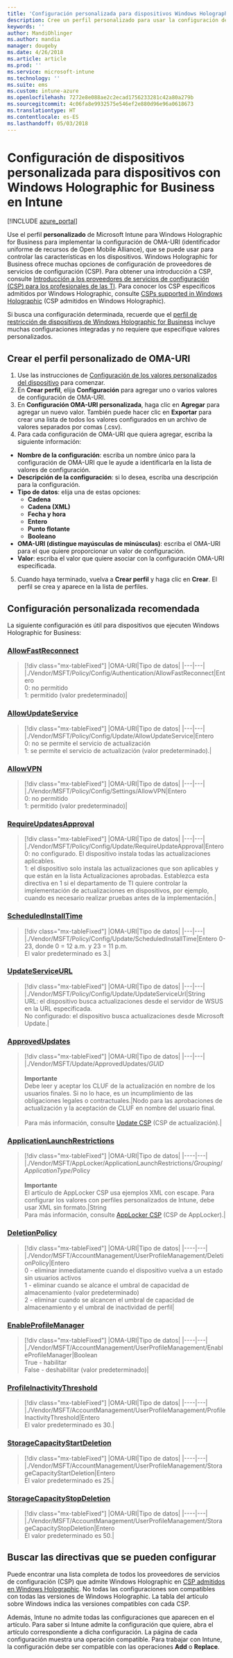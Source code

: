 ```yaml
---
title: 'Configuración personalizada para dispositivos Windows Holographic for Business en Microsoft Intune: Azure | Microsoft Docs'
description: Cree un perfil personalizado para usar la configuración de OMA-URI para dispositivos con Windows Holographic for Business en Microsoft Intune. Puede establecer las opciones de los proveedores de servicios de configuración (CSP) de directivas AllowFastReconnect, AllowVPN, AllowUpdateService, UpdateServiceURL, RequireUpdatesApproval, ApprovedUpdates y ApplicationLaunchRestrictions.
keywords: ''
author: MandiOhlinger
ms.author: mandia
manager: dougeby
ms.date: 4/26/2018
ms.article: article
ms.prod: ''
ms.service: microsoft-intune
ms.technology: ''
ms.suite: ems
ms.custom: intune-azure
ms.openlocfilehash: 7272e8e088ae2c2ecad1756233281c42a80a279b
ms.sourcegitcommit: 4c06fa8e9932575e546ef2e880d96e96a0618673
ms.translationtype: HT
ms.contentlocale: es-ES
ms.lasthandoff: 05/03/2018
---
```

# <a name="custom-device-settings-for-devices-running-windows-holographic-for-business-in-intune"></a>Configuración de dispositivos personalizada para dispositivos con Windows Holographic for Business en Intune

[!INCLUDE [azure_portal](./includes/azure_portal.md)]

 Use el perfil **personalizado** de Microsoft Intune para Windows Holographic for Business para implementar la configuración de OMA-URI (identificador uniforme de recursos de Open Mobile Alliance), que se puede usar para controlar las características en los dispositivos. Windows Holographic for Business ofrece muchas opciones de configuración de proveedores de servicios de configuración (CSP). Para obtener una introducción a CSP, consulte [Introducción a los proveedores de servicios de configuración (CSP) para los profesionales de las TI](https://technet.microsoft.com/itpro/windows/manage/how-it-pros-can-use-configuration-service-providers). Para conocer los CSP específicos admitidos por Windows Holographic, consulte [CSPs supported in Windows Holographic](https://docs.microsoft.com/windows/client-management/mdm/configuration-service-provider-reference#hololens) (CSP admitidos en Windows Holographic).

Si busca una configuración determinada, recuerde que el [perfil de restricción de dispositivos de Windows Holographic for Business](device-restrictions-windows-holographic.md) incluye muchas configuraciones integradas y no requiere que especifique valores personalizados.

## <a name="create-the-custom-oma-uri-profile"></a>Crear el perfil personalizado de OMA-URI

1. Use las instrucciones de [Configuración de los valores personalizados del dispositivo](custom-settings-configure.md) para comenzar.
2. En **Crear perfil**, elija **Configuración** para agregar uno o varios valores de configuración de OMA-URI.
3. En **Configuración OMA-URI personalizada**, haga clic en **Agregar** para agregar un nuevo valor. También puede hacer clic en **Exportar** para crear una lista de todos los valores configurados en un archivo de valores separados por comas (.csv).
4. Para cada configuración de OMA-URI que quiera agregar, escriba la siguiente información:
  - **Nombre de la configuración**: escriba un nombre único para la configuración de OMA-URI que le ayude a identificarla en la lista de valores de configuración.
  - **Descripción de la configuración**: si lo desea, escriba una descripción para la configuración.
  - **Tipo de datos**: elija una de estas opciones:
    - **Cadena**
    - **Cadena (XML)**
    - **Fecha y hora**
    - **Entero**
    - **Punto flotante**
    - **Booleano**
  - **OMA-URI (distingue mayúsculas de minúsculas)**: escriba el OMA-URI para el que quiere proporcionar un valor de configuración.
  - **Valor**: escriba el valor que quiere asociar con la configuración OMA-URI especificada.
5. Cuando haya terminado, vuelva a **Crear perfil** y haga clic en **Crear**. El perfil se crea y aparece en la lista de perfiles.

## <a name="recommended-custom-settings"></a>Configuración personalizada recomendada

La siguiente configuración es útil para dispositivos que ejecuten Windows Holographic for Business:

### <a name="allowfastreconnecthttpsdocsmicrosoftcomwindowsclient-managementmdmpolicy-csp-authenticationauthentication-allowfastreconnect"></a>[AllowFastReconnect](https://docs.microsoft.com/windows/client-management/mdm/policy-csp-authentication#authentication-allowfastreconnect)

> [!div class="mx-tableFixed"]
> |OMA-URI|Tipo de datos|
> |---|---|
> |./Vendor/MSFT/Policy/Config/Authentication/AllowFastReconnect|Entero<br/>0: no permitido<br/>1: permitido (valor predeterminado)|

### <a name="allowupdateservicehttpsdocsmicrosoftcomwindowsclient-managementmdmpolicy-csp-updateupdate-allowupdateservice"></a>[AllowUpdateService](https://docs.microsoft.com/windows/client-management/mdm/policy-csp-update#update-allowupdateservice)

> [!div class="mx-tableFixed"]
> |OMA-URI|Tipo de datos|
> |---|---|
> |./Vendor/MSFT/Policy/Config/Update/AllowUpdateService|Entero<br/>0: no se permite el servicio de actualización <br/>1: se permite el servicio de actualización (valor predeterminado).|

### <a name="allowvpnhttpsdocsmicrosoftcomwindowsclient-managementmdmpolicy-csp-settingssettings-allowvpn"></a>[AllowVPN](https://docs.microsoft.com/windows/client-management/mdm/policy-csp-settings#settings-allowvpn)

> [!div class="mx-tableFixed"]
> |OMA-URI|Tipo de datos|
> |---|---|
> |./Vendor/MSFT/Policy/Config/Settings/AllowVPN|Entero<br/>0: no permitido<br/>1: permitido (valor predeterminado)|

### <a name="requireupdatesapprovalhttpsdocsmicrosoftcomwindowsclient-managementmdmpolicy-csp-updateupdate-requireupdateapproval"></a>[RequireUpdatesApproval](https://docs.microsoft.com/windows/client-management/mdm/policy-csp-update#update-requireupdateapproval)

> [!div class="mx-tableFixed"]
> |OMA-URI|Tipo de datos|
> |---|---|
> |./Vendor/MSFT/Policy/Config/Update/RequireUpdateApproval|Entero<br/>0: no configurado. El dispositivo instala todas las actualizaciones aplicables.<br/>1: el dispositivo solo instala las actualizaciones que son aplicables y que están en la lista Actualizaciones aprobadas. Establezca esta directiva en 1 si el departamento de TI quiere controlar la implementación de actualizaciones en dispositivos, por ejemplo, cuando es necesario realizar pruebas antes de la implementación.|

### <a name="scheduledinstalltimehttpsdocsmicrosoftcomwindowsclient-managementmdmpolicy-csp-updateupdate-scheduledinstalltime"></a>[ScheduledInstallTime](https://docs.microsoft.com/windows/client-management/mdm/policy-csp-update#update-scheduledinstalltime)

> [!div class="mx-tableFixed"]
> |OMA-URI|Tipo de datos|
> |---|---|
> |./Vendor/MSFT/Policy/Config/Update/ScheduledInstallTime|Entero 0-23, donde 0 = 12 a.m. y 23 = 11 p.m.<br/>El valor predeterminado es 3.|

### <a name="updateserviceurlhttpsdocsmicrosoftcomwindowsclient-managementmdmpolicy-csp-updateupdate-updateserviceurl"></a>[UpdateServiceURL](https://docs.microsoft.com/windows/client-management/mdm/policy-csp-update#update-updateserviceurl)

> [!div class="mx-tableFixed"]
> |OMA-URI|Tipo de datos|
> |---|---|
> |./Vendor/MSFT/Policy/Config/Update/UpdateServiceUrl|String<br/>URL: el dispositivo busca actualizaciones desde el servidor de WSUS en la URL especificada.<br/>No configurado: el dispositivo busca actualizaciones desde Microsoft Update.|

### <a name="approvedupdateshttpsdocsmicrosoftcomwindowsclient-managementmdmupdate-csp"></a>[ApprovedUpdates](https://docs.microsoft.com/windows/client-management/mdm/update-csp)

> [!div class="mx-tableFixed"]
> |OMA-URI|Tipo de datos|
> |---|---|
> |./Vendor/MSFT/Update/ApprovedUpdates/*GUID*<br/><br/>**Importante**<br/>Debe leer y aceptar los CLUF de la actualización en nombre de los usuarios finales. Si no lo hace, es un incumplimiento de las obligaciones legales o contractuales.|Nodo para las aprobaciones de actualización y la aceptación de CLUF en nombre del usuario final.<br/><br/>Para más información, consulte [Update CSP](https://docs.microsoft.com/windows/client-management/mdm/update-csp) (CSP de actualización).|

### <a name="applicationlaunchrestrictionshttpsdocsmicrosoftcomwindowsclient-managementmdmapplocker-csp"></a>[ApplicationLaunchRestrictions](https://docs.microsoft.com/windows/client-management/mdm/applocker-csp)

> [!div class="mx-tableFixed"]
> |OMA-URI|Tipo de datos|
> |----|---|
> |./Vendor/MSFT/AppLocker/ApplicationLaunchRestrictions/*Grouping*/*ApplicationType*/Policy<br/><br/>**Importante**<br/>El artículo de AppLocker CSP usa ejemplos XML con escape. Para configurar los valores con perfiles personalizados de Intune, debe usar XML sin formato.|String<br/>Para más información, consulte [AppLocker CSP](https://docs.microsoft.com/windows/client-management/mdm/applocker-csp) (CSP de AppLocker).|

### <a name="deletionpolicyhttpsdocsmicrosoftcomwindowsclient-managementmdmaccountmanagement-csp"></a>[DeletionPolicy](https://docs.microsoft.com/windows/client-management/mdm/accountmanagement-csp)

> [!div class="mx-tableFixed"]
> |OMA-URI|Tipo de datos|
> |----|---|
> |./Vendor/MSFT/AccountManagement/UserProfileManagement/DeletionPolicy|Entero<br/>0 - eliminar inmediatamente cuando el dispositivo vuelva a un estado sin usuarios activos<br/>1 - eliminar cuando se alcance el umbral de capacidad de almacenamiento (valor predeterminado)<br/>2 - eliminar cuando se alcancen el umbral de capacidad de almacenamiento y el umbral de inactividad de perfil|

### <a name="enableprofilemanagerhttpsdocsmicrosoftcomwindowsclient-managementmdmaccountmanagement-csp"></a>[EnableProfileManager](https://docs.microsoft.com/windows/client-management/mdm/accountmanagement-csp)

> [!div class="mx-tableFixed"]
> |OMA-URI|Tipo de datos|
> |----|---|
> |./Vendor/MSFT/AccountManagement/UserProfileManagement/EnableProfileManager|Boolean<br/>True - habilitar<br/>False - deshabilitar (valor predeterminado)|

### <a name="profileinactivitythresholdhttpsdocsmicrosoftcomwindowsclient-managementmdmaccountmanagement-csp"></a>[ProfileInactivityThreshold](https://docs.microsoft.com/windows/client-management/mdm/accountmanagement-csp)

> [!div class="mx-tableFixed"]
> |OMA-URI|Tipo de datos|
> |----|---|
> |./Vendor/MSFT/AccountManagement/UserProfileManagement/ProfileInactivityThreshold|Entero<br/>El valor predeterminado es 30.|


### <a name="storagecapacitystartdeletionhttpsdocsmicrosoftcomwindowsclient-managementmdmaccountmanagement-csp"></a>[StorageCapacityStartDeletion](https://docs.microsoft.com/windows/client-management/mdm/accountmanagement-csp)

> [!div class="mx-tableFixed"]
> |OMA-URI|Tipo de datos|
> |----|---|
> |./Vendor/MSFT/AccountManagement/UserProfileManagement/StorageCapacityStartDeletion|Entero<br/>El valor predeterminado es 25.|

### <a name="storagecapacitystopdeletionhttpsdocsmicrosoftcomwindowsclient-managementmdmaccountmanagement-csp"></a>[StorageCapacityStopDeletion](https://docs.microsoft.com/windows/client-management/mdm/accountmanagement-csp)

> [!div class="mx-tableFixed"]
> |OMA-URI|Tipo de datos|
> |----|---|
> |./Vendor/MSFT/AccountManagement/UserProfileManagement/StorageCapacityStopDeletion|Entero<br/>El valor predeterminado es 50.|

## <a name="find-the-policies-you-can-configure"></a>Buscar las directivas que se pueden configurar

Puede encontrar una lista completa de todos los proveedores de servicios de configuración (CSP) que admite Windows Holographic en [CSP admitidos en Windows Holographic](https://docs.microsoft.com/windows/client-management/mdm/configuration-service-provider-reference#hololens). No todas las configuraciones son compatibles con todas las versiones de Windows Holographic. La tabla del artículo sobre Windows indica las versiones compatibles con cada CSP.

Además, Intune no admite todas las configuraciones que aparecen en el artículo. Para saber si Intune admite la configuración que quiere, abra el artículo correspondiente a dicha configuración. La página de cada configuración muestra una operación compatible. Para trabajar con Intune, la configuración debe ser compatible con las operaciones **Add** o **Replace**.

